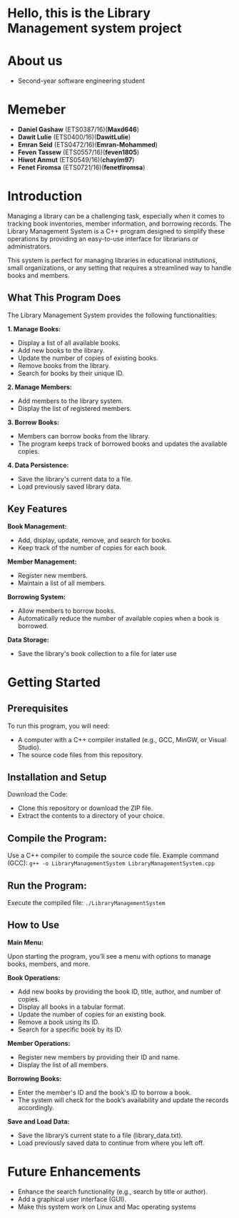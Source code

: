 # Hello, this is the Library Management system project

# About us
+ Second-year software engineering student
# Memeber
+  **Daniel Gashaw**  (ETS0387/16)(**Maxd646**)
+  **Dawit Lulie**   (ETS0400/16)(**DawitLulie**)
+  **Emran Seid**    (ETS0472/16)(**Emran-Mohammed**)
+  **Feven Tassew**  (ETS0557/16)(**feven1805**)
+  **Hiwot Anmut**   (ETS0549/16)(**chayim97**)
+  **Fenet Firomsa** (ETS0721/16)(**fenetfiromsa**)

 # Introduction
Managing a library can be a challenging task, especially when it comes to tracking book inventories, member information, and borrowing records. The Library Management System is a C++ program designed to simplify these operations by providing an easy-to-use interface for librarians or administrators.

This system is perfect for managing libraries in educational institutions, small organizations, or any setting that requires a streamlined way to handle books and members.

## What This Program Does
The Library Management System provides the following functionalities:

**1. Manage Books:**

+ Display a list of all available books.
+ Add new books to the library.
+ Update the number of copies of existing books.
+ Remove books from the library.
+ Search for books by their unique ID.

**2. Manage Members:**

+ Add members to the library system.
+ Display the list of registered members.

**3. Borrow Books:**

+ Members can borrow books from the library.
+ The program keeps track of borrowed books and updates the available copies.
  
**4. Data Persistence:**

+ Save the library's current data to a file.
+ Load previously saved library data.
## Key Features
**Book Management:**

  + Add, display, update, remove, and search for books.
  + Keep track of the number of copies for each book.
    
**Member Management:**

  + Register new members.
  + Maintain a list of all members.
    
**Borrowing System:**

  + Allow members to borrow books.
  + Automatically reduce the number of available copies when a book is borrowed.
    
**Data Storage:**

  + Save the library's book collection to a file for later use

  #  Getting Started
## Prerequisites
To run this program, you will need:

+ A computer with a C++ compiler installed (e.g., GCC, MinGW, or Visual Studio).
+ The source code files from this repository.
## Installation and Setup
Download the Code:

+ Clone this repository or download the ZIP file.
+ Extract the contents to a directory of your choice.
## Compile the Program:

Use a C++ compiler to compile the source code file.
Example command (GCC): `g++ -o LibraryManagementSystem LibraryManagementSystem.cpp`

## Run the Program:
Execute the compiled file: `./LibraryManagementSystem`

## How to Use
**Main Menu:**

Upon starting the program, you’ll see a menu with options to manage books, members, and more.

**Book Operations:**

+ Add new books by providing the book ID, title, author, and number of copies.
+ Display all books in a tabular format.
+ Update the number of copies for an existing book.
+ Remove a book using its ID.
+ Search for a specific book by its ID.

**Member Operations:**

+ Register new members by providing their ID and name.
+ Display the list of all members.

**Borrowing Books:**

+ Enter the member's ID and the book's ID to borrow a book.
+ The system will check for the book’s availability and update the records accordingly.
  
**Save and Load Data:**
+ Save the library’s current state to a file (library_data.txt).
+ Load previously saved data to continue from where you left off.

# Future Enhancements
+ Enhance the search functionality (e.g., search by title or author).
+ Add a graphical user interface (GUI).
+ Make this system work on Linux and Mac operating systems
